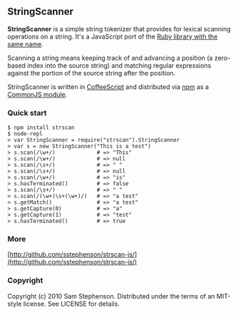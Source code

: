 ## StringScanner

**StringScanner** is a simple string tokenizer that provides for lexical
scanning operations on a string. It's a JavaScript port of the [Ruby 
library with the same name](http://ruby-doc.org/core/classes/StringScanner.html).

Scanning a string means keeping track of and advancing a position (a
zero-based index into the source string) and matching regular expressions
against the portion of the source string after the position.

StringScanner is written in [CoffeeScript](http://coffeescript.org/) and
distributed via [npm](http://npm.mape.me/) as a [CommonJS 
module](http://www.commonjs.org/).

### Quick start

    $ npm install strscan
    $ node-repl
    > var StringScanner = require("strscan").StringScanner
    > var s = new StringScanner("This is a test")
    > s.scan(/\w+/)             # => "This"
    > s.scan(/\w+/)             # => null
    > s.scan(/\s+/)             # => " "
    > s.scan(/\s+/)             # => null
    > s.scan(/\w+/)             # => "is"
    > s.hasTerminated()         # => false
    > s.scan(/\s+/)             # => " "
    > s.scan(/(\w+)\s+(\w+)/)   # => "a test"
    > s.getMatch()              # => "a test"
    > s.getCapture(0)           # => "a"
    > s.getCapture(1)           # => "test"
    > s.hasTerminated()         # => true

### More

[http://github.com/sstephenson/strscan-js/](http://github.com/sstephenson/strscan-js/)

### Copyright

Copyright (c) 2010 Sam Stephenson. Distributed under the terms of an
MIT-style license. See LICENSE for details.
